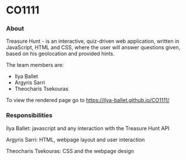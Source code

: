 # CO1111

### About

Treasure Hunt - is an interactive, quiz-driven web application, written in JavaScript, HTML and CSS,
where the user will answer questions given, based on his geolocation and provided hints.

The team members are:
- Ilya Ballet
- Argyris Sarri
- Theocharis Tsekouras

To view the rendered page go to
https://ilya-ballet.github.io/CO1111/

### Responsibilities

Ilya Ballet: javascript and any interaction with the Treasure Hunt API

Argyris Sarri: HTML, webpage layout and user interaction

Theocharis Tsekouras: CSS and the webpage design
